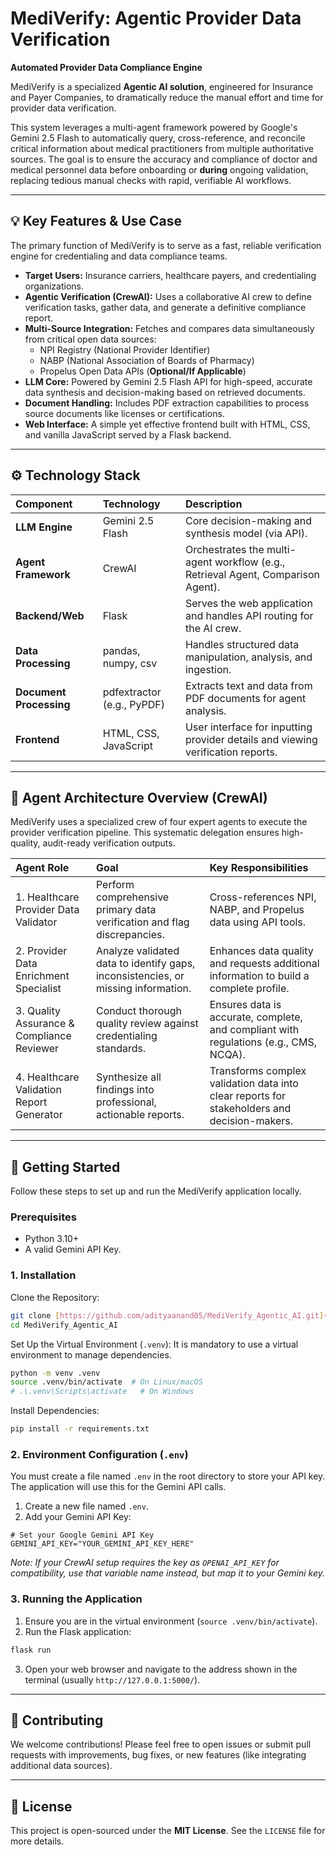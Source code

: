 
# MediVerify: Agentic Provider Data Verification
**Automated Provider Data Compliance Engine**

MediVerify is a specialized **Agentic AI solution**, engineered for Insurance and Payer Companies, to dramatically reduce the manual effort and time for provider data verification.

This system leverages a multi-agent framework powered by Google's Gemini 2.5 Flash to automatically query, cross-reference, and reconcile critical information about medical practitioners from multiple authoritative sources. The goal is to ensure the accuracy and compliance of doctor and medical personnel data before onboarding or **during** ongoing validation, replacing tedious manual checks with rapid, verifiable AI workflows.

---

## 💡 Key Features & Use Case

The primary function of MediVerify is to serve as a fast, reliable verification engine for credentialing and data compliance teams.

* **Target Users:** Insurance carriers, healthcare payers, and credentialing organizations.
* **Agentic Verification (CrewAI):** Uses a collaborative AI crew to define verification tasks, gather data, and generate a definitive compliance report.
* **Multi-Source Integration:** Fetches and compares data simultaneously from critical open data sources:
    * NPI Registry (National Provider Identifier)
    * NABP (National Association of Boards of Pharmacy)
    * Propelus Open Data APIs (**Optional/If Applicable**)
* **LLM Core:** Powered by Gemini 2.5 Flash API for high-speed, accurate data synthesis and decision-making based on retrieved documents.
* **Document Handling:** Includes PDF extraction capabilities to process source documents like licenses or certifications.
* **Web Interface:** A simple yet effective frontend built with HTML, CSS, and vanilla JavaScript served by a Flask backend.

---

## ⚙️ Technology Stack

| Component | Technology | Description |
| :--- | :--- | :--- |
| **LLM Engine** | Gemini 2.5 Flash | Core decision-making and synthesis model (via API). |
| **Agent Framework** | CrewAI | Orchestrates the multi-agent workflow (e.g., Retrieval Agent, Comparison Agent). |
| **Backend/Web** | Flask | Serves the web application and handles API routing for the AI crew. |
| **Data Processing** | pandas, numpy, csv | Handles structured data manipulation, analysis, and ingestion. |
| **Document Processing** | pdfextractor (e.g., PyPDF) | Extracts text and data from PDF documents for agent analysis. |
| **Frontend** | HTML, CSS, JavaScript | User interface for inputting provider details and viewing verification reports. |

---

## 🧠 Agent Architecture Overview (CrewAI)

MediVerify uses a specialized crew of four expert agents to execute the provider verification pipeline. This systematic delegation ensures high-quality, audit-ready verification outputs.

| Agent Role | Goal | Key Responsibilities |
| :--- | :--- | :--- |
| 1. Healthcare Provider Data Validator | Perform comprehensive primary data verification and flag discrepancies. | Cross-references NPI, NABP, and Propelus data using API tools. |
| 2. Provider Data Enrichment Specialist | Analyze validated data to identify gaps, inconsistencies, or missing information. | Enhances data quality and requests additional information to build a complete profile. |
| 3. Quality Assurance & Compliance Reviewer | Conduct thorough quality review against credentialing standards. | Ensures data is accurate, complete, and compliant with regulations (e.g., CMS, NCQA). |
| 4. Healthcare Validation Report Generator | Synthesize all findings into professional, actionable reports. | Transforms complex validation data into clear reports for stakeholders and decision-makers. |

---

## 🚀 Getting Started

Follow these steps to set up and run the MediVerify application locally.

### Prerequisites

* Python 3.10+
* A valid Gemini API Key.

### 1. Installation

Clone the Repository:

```bash
git clone [https://github.com/adityaanand05/MediVerify_Agentic_AI.git](https://github.com/adityaanand05/MediVerify_Agentic_AI.git)
cd MediVerify_Agentic_AI
````

Set Up the Virtual Environment (`.venv`):
It is mandatory to use a virtual environment to manage dependencies.

```bash
python -m venv .venv
source .venv/bin/activate  # On Linux/macOS
# .\.venv\Scripts\activate   # On Windows
```

Install Dependencies:

```bash
pip install -r requirements.txt
```

### 2\. Environment Configuration (`.env`)

You must create a file named `.env` in the root directory to store your API key. The application will use this for the Gemini API calls.

1.  Create a new file named `.env`.
2.  Add your Gemini API Key:

<!-- end list -->

```dotenv
# Set your Google Gemini API Key
GEMINI_API_KEY="YOUR_GEMINI_API_KEY_HERE"
```

*Note: If your CrewAI setup requires the key as `OPENAI_API_KEY` for compatibility, use that variable name instead, but map it to your Gemini key.*

### 3\. Running the Application

1.  Ensure you are in the virtual environment (`source .venv/bin/activate`).
2.  Run the Flask application:

<!-- end list -->

```bash
flask run
```

3.  Open your web browser and navigate to the address shown in the terminal (usually `http://127.0.0.1:5000/`).

-----

## 🤝 Contributing

We welcome contributions\! Please feel free to open issues or submit pull requests with improvements, bug fixes, or new features (like integrating additional data sources).

-----

## 📄 License

This project is open-sourced under the **MIT License**. See the `LICENSE` file for more details.

```
